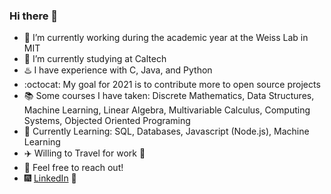 ### Hi there 👋

- 🔭 I’m currently working during the academic year at the Weiss Lab in MIT
- 🌄 I’m currently studying at Caltech
- ♨️ I have experience with C, Java, and Python 
- :octocat: My goal for 2021 is to contribute more to open source projects
- 📚 Some courses I have taken: Discrete Mathematics, Data Structures, Machine Learning, Linear Algebra, Multivariable Calculus, Computing Systems, Objected Oriented Programing
- 🌱 Currently Learning: SQL, Databases, Javascript (Node.js), Machine Learning
- ✈️ Willing to Travel for work 🚵
- 💬 Feel free to reach out!
- 🎆 [LinkedIn](https://www.linkedin.com/in/kristina-a-stoyanova/) 🌌
<!--
**kstoy3/kstoy3** is a ✨ _special_ ✨ repository because its `README.md` (this file) appears on your GitHub profile.
Emoji's I like:
🎆 📘 💬 🌄 🌱 🎒 🌷 🌼 🚵
Here are some ideas to get you started:

- 🔭 I’m currently working on ...
- 🌱 I’m currently learning ...
- 👯 I’m looking to collaborate on ...
- 🤔 I’m looking for help with ...
- 💬 Ask me about ...
- 📫 How to reach me: ...
- 😄 Pronouns: ...
- ⚡ Fun fact: ...
-->
